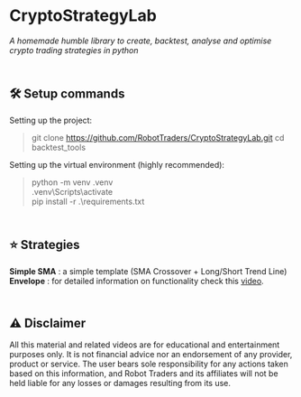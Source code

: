 # CryptoStrategyLab
_A homemade humble library to create, backtest, analyse and optimise crypto trading strategies in python_


\
🛠️ Setup commands
-------------
Setting up the project:

> git clone https://github.com/RobotTraders/CryptoStrategyLab.git
> cd backtest_tools

Setting up the virtual environment (highly recommended):

> python -m venv .venv \
> .venv\Scripts\activate \
> pip install -r .\requirements.txt

\
⭐ Strategies
-------------
**Simple SMA** : a simple template (SMA Crossover + Long/Short Trend Line)
\
**Envelope** : for detailed information on functionality check this [video](TBA).


\
⚠️ Disclaimer
-------------
All this material and related videos are for educational and entertainment purposes only. It is not financial advice nor an endorsement of any provider, product or service. The user bears sole responsibility for any actions taken based on this information, and Robot Traders and its affiliates will not be held liable for any losses or damages resulting from its use. 
